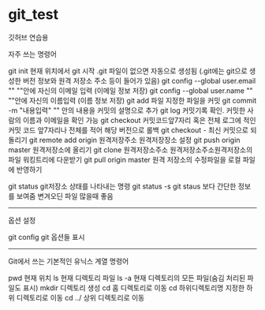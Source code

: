 # git_test
깃허브 연습용

자주 쓰는 명령어

git init 									현재 위치에서 git 시작 .git 파일이 없으면 자동으로 생성됨 
										(.git에는 git으로 생성한 버전 정보와 원격 저장소 주소 등이 들어가 있음)
git config --global user.email ""					""안에 자신의 이메일 입력 (이메일 정보 저장)
git config --global user.name ""					""안에 자신의 이름입력 (이름 정보 저장)
git add 파일      								지정한 파일을 커밋
git commit -m "내용입력"						"" 안의 내용을 커밋의 설명으로 추가
git log									커밋기록  확인. 커밋한 사람의 이름과 이메일을 확인 가능
git checkout 커밋코드앞7자리 혹은 전체				로그에 적인 커밋 코드 앞7자리나 전체를 적어 해당 버전으로 롤백
git checkout -								최신 커밋으로 되돌리기
git remote add origin 원격저장주소				원격저장장소 설정
git push origin master							원격저장소에 올리기
git clone 원격저장소주소						원격저장소주소원격저장소의 파일 워킹트리에 다운받기
git pull origin master							원격 저장소의 수정파일을 로컬 파일에 반영하기

git status									git저장소 상태를 나타내는 명령
git status -s								git staus 보다 간단한 정보를 보여줌 변겨오딘 파일 많을때 좋음

-----------------------------------------------------------------------------------------------------------------------------------------------------------

옵션 설정 

git config									git 옵션들 표시


-----------------------------------------------------------------------------------------------------------------------------------------------------------

Git에서 쓰는 기본적인 유닉스 계열 명령어

pwd										현재 위치
ls 										현재 디렉토리 파일 
ls -a										현재 디렉토리의 모든 파일(숨김 처리된 파일도 표시)
mkdir										디렉토리 생성
cd 										홈 디렉토리로 이동
cd 하위디렉토리명							지정한 하위 디렉토리로 이동
cd ../										상위 디렉토리로 이동





